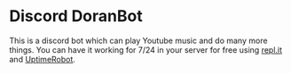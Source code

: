 # Discord DoranBot

This is a discord bot which can play Youtube music and do many more things. You can have it working for 7/24 in your server for free using [repl.it](https://replit.com/) and [UptimeRobot](https://uptimerobot.com).
